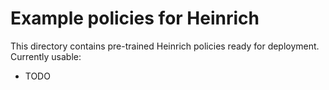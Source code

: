 # Example policies for Heinrich
This directory contains pre-trained Heinrich policies ready for deployment.
Currently usable:
- TODO